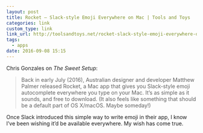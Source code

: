```yaml
---
layout: post
title: Rocket — Slack-style Emoji Everywhere on Mac | Tools and Toys
categories: link
custom_type: link
link_url: http://toolsandtoys.net/rocket-slack-style-emoji-everywhere-on-mac/
tags:
  - apps
date: 2016-09-08 15:15
---
```


Chris Gonzales on *The Sweet Setup*:

> Back in early July (2016), Australian designer and developer Matthew Palmer released Rocket, a Mac app that gives you Slack-style emoji autocomplete everywhere you type on your Mac. It’s as simple as it sounds, and free to download. (It also feels like something that should be a default part of OS X/macOS. Maybe someday!)

Once Slack introduced this simple way to write emoji in their app, I know I’ve been wishing it’d be available everywhere. My wish has come true.
